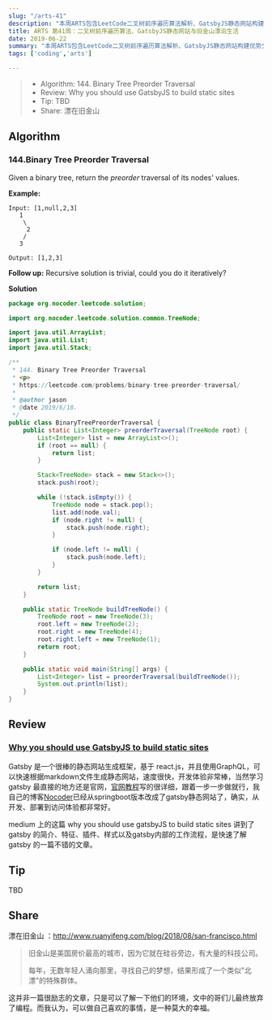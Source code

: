 ```yaml
---
slug: "/arts-41"
description: "本周ARTS包含LeetCode二叉树前序遍历算法解析、GatsbyJS静态网站构建优势分析、旧金山漂泊生活分享。"
title: ARTS 第41周：二叉树前序遍历算法、GatsbyJS静态网站与旧金山漂泊生活
date: 2019-06-22
summary: "本周ARTS包含LeetCode二叉树前序遍历算法解析、GatsbyJS静态网站构建优势分析、旧金山漂泊生活分享。"
tags: ['coding','arts']

---
```


> - Algorithm: 144. Binary Tree Preorder Traversal
> - Review: Why you should use GatsbyJS to build static sites
> - Tip: TBD
> - Share: 漂在旧金山

## Algorithm

### 144.Binary Tree Preorder Traversal

Given a binary tree, return the *preorder* traversal of its nodes' values.

**Example:**

```
Input: [1,null,2,3]
   1
    \
     2
    /
   3

Output: [1,2,3]
```

**Follow up:** Recursive solution is trivial, could you do it iteratively?



**Solution**

```java
package org.nocoder.leetcode.solution;

import org.nocoder.leetcode.solution.common.TreeNode;

import java.util.ArrayList;
import java.util.List;
import java.util.Stack;

/**
 * 144. Binary Tree Preorder Traversal
 * <p>
 * https://leetcode.com/problems/binary-tree-preorder-traversal/
 *
 * @author jason
 * @date 2019/6/18.
 */
public class BinaryTreePreorderTraversal {
    public static List<Integer> preorderTraversal(TreeNode root) {
        List<Integer> list = new ArrayList<>();
        if (root == null) {
            return list;
        }

        Stack<TreeNode> stack = new Stack<>();
        stack.push(root);

        while (!stack.isEmpty()) {
            TreeNode node = stack.pop();
            list.add(node.val);
            if (node.right != null) {
                stack.push(node.right);
            }

            if (node.left != null) {
                stack.push(node.left);
            }
        }

        return list;
    }

    public static TreeNode buildTreeNode() {
        TreeNode root = new TreeNode(3);
        root.left = new TreeNode(2);
        root.right = new TreeNode(4);
        root.right.left = new TreeNode(1);
        return root;
    }

    public static void main(String[] args) {
        List<Integer> list = preorderTraversal(buildTreeNode());
        System.out.println(list);
    }
}
```

## Review

### [Why you should use GatsbyJS to build static sites](https://medium.com/free-code-camp/why-you-should-use-gatsbyjs-to-build-static-sites-4f90eb6d1a7b)

Gatsby 是一个很棒的静态网站生成框架，基于 react.js，并且使用GraphQL，可以快速根据markdown文件生成静态网站，速度很快，开发体验非常棒，当然学习 gatsby 最直接的地方还是官网，[官网教程](https://www.gatsbyjs.org/tutorial/)写的很详细，跟着一步一步做就行，我自己的博客[Nocoder](http://nocoder.org)已经从springboot版本改成了gatsby静态网站了，确实，从开发、部署到访问体验都非常好。

medium 上的这篇 why you should use gatsbyJS to build static sites 讲到了 gatsby 的简介、特征、插件、样式以及gatsby内部的工作流程，是快速了解 gatsby 的一篇不错的文章。

## Tip

TBD

## Share

漂在旧金山 ：http://www.ruanyifeng.com/blog/2018/08/san-francisco.html

> 旧金山是美国房价最高的城市，因为它就在硅谷旁边，有大量的科技公司。
>
> 每年，无数年轻人涌向那里，寻找自己的梦想，结果形成了一个类似"北漂"的特殊群体。

这并非一篇很励志的文章，只是可以了解一下他们的环境，文中的哥们儿最终放弃了编程。而我认为，可以做自己喜欢的事情，是一种莫大的幸福。

